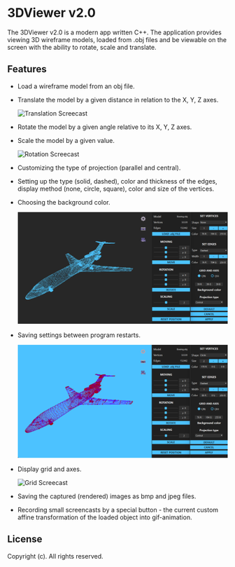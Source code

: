 # 3DViewer v2.0
The 3DViewer v2.0 is a modern app written C++. The application provides viewing 3D wireframe models, loaded from .obj files and be viewable on the screen with the ability to rotate, scale and translate.

## Features
- Load a wireframe model from an obj file.
- Translate the model by a given distance in relation to the X, Y, Z axes.

  ![Translation Screecast](./Motion.gif)

- Rotate the model by a given angle relative to its X, Y, Z axes.
- Scale the model by a given value.

  ![Rotation Screecast](./Rotation.gif)

- Customizing the type of projection (parallel and central).
- Setting up the type (solid, dashed), color and thickness of the edges, display method (none, circle, square), color and size of the vertices.
- Choosing the background color.

  ![Default Screeshot](./Default.png)

- Saving settings between program restarts.

  ![Custom Screeshot](./Custom.png)

- Display grid and axes.

  ![Grid Screecast](./Grid_and_axis.gif)

- Saving the captured (rendered) images as bmp and jpeg files.
- Recording small screencasts by a special button - the current custom affine transformation of the loaded object into gif-animation.

## License
Copyright (c). All rights reserved.